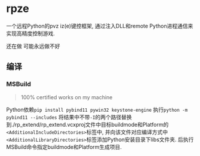 # rpze

一个远程Python的pvz iz(e)键控框架, 通过注入DLL和remote Python进程通信来实现高精度控制游戏.

还在做 可能永远做不好

## 编译

### MSBuild

> 100% certified works on my machine

Python依赖`pip install pybind11 pywin32 keystone-engine`
执行`python -m pybind11 --includes` 将结果中不带`-I`的两个路径替换到./rp_extend/rp_extend.vcxproj文件中目标buildmode和Platform的`<AdditionalIncludeDirectories>`标签中, 并向该文件对应编译方式中`<AdditionalLibraryDirectories>`标签添加Python安装目录下libs文件夹. 后执行MSBuild命令指定buildmode和Platform生成项目.
